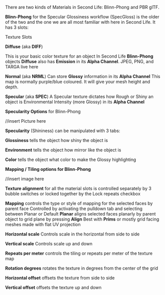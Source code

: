 There are two kinds of Materials in Second Life: Blinn-Phong and PBR glTF.

**Blinn-Phong** for the Specular Glossiness workflow (SpecGloss) is the older of the two and the one we are all most familiar with here in Second Life.
It has 3 slots:

Texture Slots

**Diffuse** (aka **DIFF**)

This is your basic color texture for an object
In Second Life **Blinn-Phong** objects **Diffuse** also has **Emission** in its **Alpha Channel**. 
JPEG, PNG, and TARGA live here

**Normal** (aka **NRML**)
Can store **Glossy** information in its **Alpha Channel**
This map is normally purple/blue coloured. It will give your mesh height and depth.

**Specular** (aka **SPEC**)
A Specular texture dictates how Rough or Shiny an object is
Environmental Intensity (more Glossy) in its **Alpha Channel**

**Specularity Options** for Blinn-Phong

//insert Picture here

**Specularity** (Shininess) can be manipulated with 3 tabs:

**Glossiness** tells the object how shiny the object is

**Environment** tells the object how mirror like the object is

**Color** tells the object what color to make the Glossy highlighting

**Mapping / Tiling options for Blinn-Phong**

//insert image here

**Texture alignment** for all the material slots is controlled separately by 3 bubble switches or locked together by the Lock repeats checkbox

**Mapping** controls the type or style of mapping for the selected faces by parent face
Controlled by activating the pulldown tab and selecting between Planar or Default
**Planar** aligns selected faces planarly by parent object to grid plane by pressing **Align**
Best with **Prims** or mostly grid facing meshes made with flat UV projection

**Horizontal scale** Controls scale in the horizontal from side to side

**Vertical scale** Controls scale up and down

**Repeats per meter** controls the tiling or repeats per meter of the texture map

**Rotation degrees** rotates the texture in degrees from the center of the grid

**Horizontal offset** offsets the texture from side to side

**Vertical offset** offsets the texture up and down
